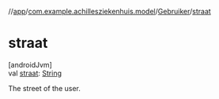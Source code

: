 //[app](../../../index.md)/[com.example.achillesziekenhuis.model](../index.md)/[Gebruiker](index.md)/[straat](straat.md)

# straat

[androidJvm]\
val [straat](straat.md): [String](https://kotlinlang.org/api/latest/jvm/stdlib/kotlin/-string/index.html)

The street of the user.
